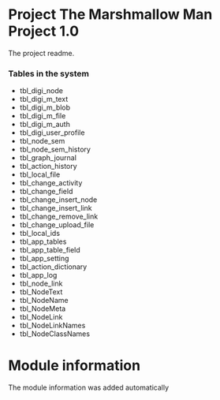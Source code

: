 
# Project The Marshmallow Man Project 1.0

The project readme.


### Tables in the system
 - tbl_digi_node
 - tbl_digi_m_text
 - tbl_digi_m_blob
 - tbl_digi_m_file
 - tbl_digi_m_auth
 - tbl_digi_user_profile
 - tbl_node_sem
 - tbl_node_sem_history
 - tbl_graph_journal
 - tbl_action_history
 - tbl_local_file
 - tbl_change_activity
 - tbl_change_field
 - tbl_change_insert_node
 - tbl_change_insert_link
 - tbl_change_remove_link
 - tbl_change_upload_file
 - tbl_local_ids
 - tbl_app_tables
 - tbl_app_table_field
 - tbl_app_setting
 - tbl_action_dictionary
 - tbl_app_log
 - tbl_node_link
 - tbl_NodeText
 - tbl_NodeName
 - tbl_NodeMeta
 - tbl_NodeLink
 - tbl_NodeLinkNames
 - tbl_NodeClassNames
# Module information 

The module information was added automatically
